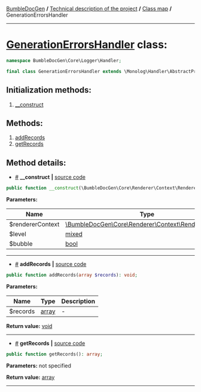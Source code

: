 <!-- {% raw %} -->
<embed> <a href="/docs/README.md">BumbleDocGen</a> <b>/</b> <a href="/docs/tech/readme.md">Technical description of the project</a> <b>/</b> <a href="/docs/tech/map.md">Class map</a> <b>/</b> GenerationErrorsHandler<hr> </embed>

<h1>
    <a href="https://github.com/bumble-tech/bumble-doc-gen/blob/master/src/Core/Logger/Handler/GenerationErrorsHandler.php#L11">GenerationErrorsHandler</a> class:
</h1>





```php
namespace BumbleDocGen\Core\Logger\Handler;

final class GenerationErrorsHandler extends \Monolog\Handler\AbstractProcessingHandler
```








<h2>Initialization methods:</h2>

<ol>
<li>
    <a href="#m-construct">__construct</a>
    </li>
</ol>

<h2>Methods:</h2>

<ol>
<li>
    <a href="#maddrecords">addRecords</a>
    </li>
<li>
    <a href="#mgetrecords">getRecords</a>
    </li>
</ol>







<h2>Method details:</h2>

<div class='method_description-block'>

<ul>
<li><a name="m-construct" href="#m-construct">#</a>
 <b>__construct</b>
    <b>|</b> <a href="https://github.com/bumble-tech/bumble-doc-gen/blob/master/src/Core/Logger/Handler/GenerationErrorsHandler.php#L15">source code</a></li>
</ul>

```php
public function __construct(\BumbleDocGen\Core\Renderer\Context\RendererContext $rendererContext, mixed $level = \Monolog\Logger::WARNING, bool $bubble = true);
```



<b>Parameters:</b>

<table>
    <thead>
    <tr>
        <th>Name</th>
        <th>Type</th>
        <th>Description</th>
    </tr>
    </thead>
    <tbody>
            <tr>
            <td>$rendererContext</td>
            <td><a href='https://github.com/bumble-tech/bumble-doc-gen/blob/master/src/Core/Renderer/Context/RendererContext.php'>\BumbleDocGen\Core\Renderer\Context\RendererContext</a></td>
            <td>-</td>
        </tr>
            <tr>
            <td>$level</td>
            <td><a href='https://www.php.net/manual/en/language.types.mixed.php'>mixed</a></td>
            <td>-</td>
        </tr>
            <tr>
            <td>$bubble</td>
            <td><a href='https://www.php.net/manual/en/language.types.boolean.php'>bool</a></td>
            <td>-</td>
        </tr>
        </tbody>
</table>



</div>
<hr>
<div class='method_description-block'>

<ul>
<li><a name="maddrecords" href="#maddrecords">#</a>
 <b>addRecords</b>
    <b>|</b> <a href="https://github.com/bumble-tech/bumble-doc-gen/blob/master/src/Core/Logger/Handler/GenerationErrorsHandler.php#L54">source code</a></li>
</ul>

```php
public function addRecords(array $records): void;
```



<b>Parameters:</b>

<table>
    <thead>
    <tr>
        <th>Name</th>
        <th>Type</th>
        <th>Description</th>
    </tr>
    </thead>
    <tbody>
            <tr>
            <td>$records</td>
            <td><a href='https://www.php.net/manual/en/language.types.array.php'>array</a></td>
            <td>-</td>
        </tr>
        </tbody>
</table>

<b>Return value:</b> <a href='https://www.php.net/manual/en/language.types.void.php'>void</a>


</div>
<hr>
<div class='method_description-block'>

<ul>
<li><a name="mgetrecords" href="#mgetrecords">#</a>
 <b>getRecords</b>
    <b>|</b> <a href="https://github.com/bumble-tech/bumble-doc-gen/blob/master/src/Core/Logger/Handler/GenerationErrorsHandler.php#L49">source code</a></li>
</ul>

```php
public function getRecords(): array;
```



<b>Parameters:</b> not specified

<b>Return value:</b> <a href='https://www.php.net/manual/en/language.types.array.php'>array</a>


</div>
<hr>

<!-- {% endraw %} -->